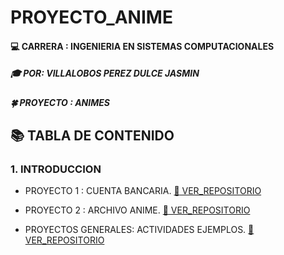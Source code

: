 # PROYECTO_ANIME

#### :computer: CARRERA : INGENIERIA EN SISTEMAS COMPUTACIONALES 
##### :mortar_board: POR:  VILLALOBOS PEREZ DULCE JASMIN 
##### :four_leaf_clover: PROYECTO : ANIMES 
## :books: TABLA DE CONTENIDO 
### 1. INTRODUCCION 
- PROYECTO 1 : CUENTA BANCARIA. [ :open_file_folder: VER_REPOSITORIO](https://github.com/Villalobos39/EJERCICIO_EQUIPO) 
- PROYECTO 2 : ARCHIVO ANIME.  [ :open_file_folder: VER_REPOSITORIO](https://github.com/Villalobos39/PROYECTO_ANIME) 


- PROYECTOS GENERALES: ACTIVIDADES EJEMPLOS.  [ :open_file_folder: VER_REPOSITORIO](https://github.com/Villalobos39/TRSF-Primavera-2022) 
